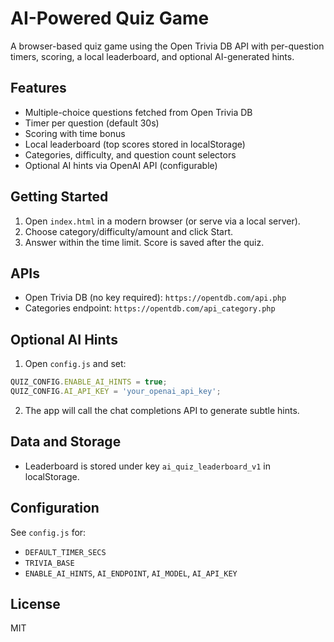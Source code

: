 # AI-Powered Quiz Game

A browser-based quiz game using the Open Trivia DB API with per-question timers, scoring, a local leaderboard, and optional AI-generated hints.

## Features
- Multiple-choice questions fetched from Open Trivia DB
- Timer per question (default 30s)
- Scoring with time bonus
- Local leaderboard (top scores stored in localStorage)
- Categories, difficulty, and question count selectors
- Optional AI hints via OpenAI API (configurable)

## Getting Started
1. Open `index.html` in a modern browser (or serve via a local server).
2. Choose category/difficulty/amount and click Start.
3. Answer within the time limit. Score is saved after the quiz.

## APIs
- Open Trivia DB (no key required): `https://opentdb.com/api.php`
- Categories endpoint: `https://opentdb.com/api_category.php`

## Optional AI Hints
1. Open `config.js` and set:
```js
QUIZ_CONFIG.ENABLE_AI_HINTS = true;
QUIZ_CONFIG.AI_API_KEY = 'your_openai_api_key';
```
2. The app will call the chat completions API to generate subtle hints.

## Data and Storage
- Leaderboard is stored under key `ai_quiz_leaderboard_v1` in localStorage.

## Configuration
See `config.js` for:
- `DEFAULT_TIMER_SECS`
- `TRIVIA_BASE`
- `ENABLE_AI_HINTS`, `AI_ENDPOINT`, `AI_MODEL`, `AI_API_KEY`

## License
MIT
